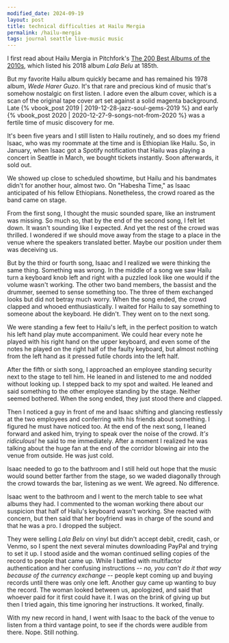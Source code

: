 ```yaml
---
modified_date: 2024-09-19
layout: post
title: technical difficulties at Hailu Mergia
permalink: /hailu-mergia
tags: journal seattle live-music music
---
```


I first read about Hailu Mergia in Pitchfork's [The 200 Best Albums of the 2010s](https://pitchfork.com/features/lists-and-guides/the-200-best-albums-of-the-2010s), which listed his 2018 album _Lala Belu_ at 185th.
<!--more-->
But my favorite Hailu album quickly became and has remained his 1978 album, _Wede Harer Guzo_.
It's that rare and precious kind of music that's somehow nostalgic on first listen.
I adore even the album cover, which is a scan of the original tape cover art set against a solid magenta background.
Late {% vbook_post 2019 | 2019-12-28-jazz-soul-gems-2019 %} and early {% vbook_post 2020 | 2020-12-27-9-songs-not-from-2020 %} was a fertile time of music discovery for me.

It's been five years and I still listen to Hailu routinely, and so does my friend Isaac, who was my roommate at the time and is Ethiopian like Hailu.
So, in January, when Isaac got a Spotify notification that Hailu was playing a concert in Seattle in March, we bought tickets instantly.
Soon afterwards, it sold out.

We showed up close to scheduled showtime, but Hailu and his bandmates didn't for another hour, almost two.
On "Habesha Time," as Isaac anticipated of his fellow Ethiopians.
Nonetheless, the crowd roared as the band came on stage.

From the first song, I thought the music sounded spare, like an instrument was missing.
So much so, that by the end of the second song, I felt let down.
It wasn't sounding like I expected.
And yet the rest of the crowd was thrilled.
I wondered if we should move away from the stage to a place in the venue where the speakers translated better.
Maybe our position under them was deceiving us.

But by the third or fourth song, Isaac and I realized we were thinking the same thing.
Something was wrong.
In the middle of a song we saw Hailu turn a keyboard knob left and right with a puzzled look like one would if the volume wasn't working.
The other two band members, the bassist and the drummer, seemed to sense something too.
The three of them exchanged looks but did not betray much worry.
When the song ended, the crowd clapped and whooed enthusiastically.
I waited for Hailu to say something to someone about the keyboard.
He didn't.
They went on to the next song.

We were standing a few feet to Hailu's left, in the perfect position to watch his left hand play mute accompaniment.
We could hear every note he played with his right hand on the upper keyboard, and even some of the notes he played on the right half of the faulty keyboard, but almost nothing from the left hand as it pressed futile chords into the left half.

After the fifth or sixth song, I approached an employee standing security next to the stage to tell him.
He leaned in and listened to me and nodded without looking up.
I stepped back to my spot and waited.
He leaned and said something to the other employee standing by the stage.
Neither seemed bothered.
When the song ended, they just stood there and clapped.

Then I noticed a guy in front of me and Isaac shifting and glancing restlessly at the two employees and conferring with his friends about something.
I figured he must have noticed too.
At the end of the next song, I leaned forward and asked him, trying to speak over the noise of the crowd.
_It's ridiculous!_ he said to me immediately.
After a moment I realized he was talking about the huge fan at the end of the corridor blowing air into the venue from outside.
He was just cold.

Isaac needed to go to the bathroom and I still held out hope that the music would sound better farther from the stage, so we waded diagonally through the crowd towards the bar, listening as we went.
We agreed.
No difference.

Isaac went to the bathroom and I went to the merch table to see what albums they had.
I commented to the woman working there about our suspicion that half of Hailu's keyboard wasn't working.
She reacted with concern, but then said that her boyfriend was in charge of the sound and that he was a pro.
I dropped the subject.

They were selling _Lala Belu_ on vinyl but didn't accept debit, credit, cash, or Venmo, so I spent the next several minutes downloading PayPal and trying to set it up.
I stood aside and the woman continued selling copies of the record to people that came up.
While I battled with multifactor authentication and her confusing instructions -- _no, you can't do it that way because of the currency exchange_ -- people kept coming up and buying records until there was only one left.
Another guy came up wanting to buy the record.
The woman looked between us, apologized, and said that whoever paid for it first could have it.
I was on the brink of giving up but then I tried again, this time ignoring her instructions.
It worked, finally.

With my new record in hand, I went with Isaac to the back of the venue to listen from a third vantage point, to see if the chords were audible from there.
Nope.
Still nothing.